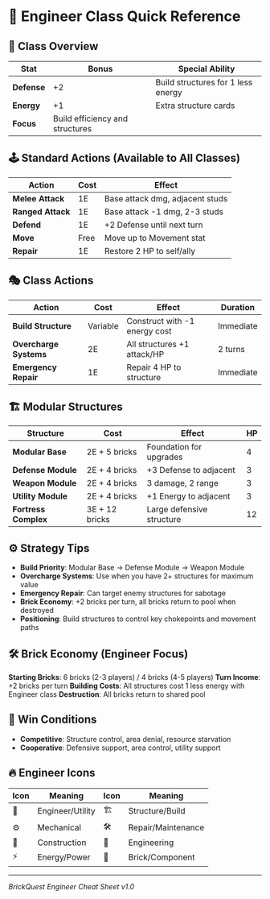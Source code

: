 # 🔧 Engineer Class Quick Reference

## 🔧 Class Overview
| Stat | Bonus | Special Ability |
|------|-------|-----------------|
| **Defense** | +2 | Build structures for 1 less energy |
| **Energy** | +1 | Extra structure cards |
| **Focus** | Build efficiency and structures | |

## 🕹️ Standard Actions (Available to All Classes)
| Action | Cost | Effect |
|--------|------|--------|
| **Melee Attack** | 1E | Base attack dmg, adjacent studs |
| **Ranged Attack** | 1E | Base attack -1 dmg, 2-3 studs |
| **Defend** | 1E | +2 Defense until next turn |
| **Move** | Free | Move up to Movement stat |
| **Repair** | 1E | Restore 2 HP to self/ally |

## 🎭 Class Actions
| Action | Cost | Effect | Duration |
|--------|------|--------|----------|
| **Build Structure** | Variable | Construct with -1 energy cost | Immediate |
| **Overcharge Systems** | 2E | All structures +1 attack/HP | 2 turns |
| **Emergency Repair** | 1E | Repair 4 HP to structure | Immediate |

## 🏗️ Modular Structures
| Structure | Cost | Effect | HP |
|-----------|------|--------|-----|
| **Modular Base** | 2E + 5 bricks | Foundation for upgrades | 4 |
| **Defense Module** | 2E + 4 bricks | +3 Defense to adjacent | 3 |
| **Weapon Module** | 2E + 4 bricks | 3 damage, 2 range | 3 |
| **Utility Module** | 2E + 4 bricks | +1 Energy to adjacent | 3 |
| **Fortress Complex** | 3E + 12 bricks | Large defensive structure | 12 |

## ⚙️ Strategy Tips
- **Build Priority**: Modular Base → Defense Module → Weapon Module
- **Overcharge Systems**: Use when you have 2+ structures for maximum value
- **Emergency Repair**: Can target enemy structures for sabotage
- **Brick Economy**: +2 bricks per turn, all bricks return to pool when destroyed
- **Positioning**: Build structures to control key chokepoints and movement paths

## 🛠️ Brick Economy (Engineer Focus)
**Starting Bricks**: 6 bricks (2-3 players) / 4 bricks (4-5 players)
**Turn Income**: +2 bricks per turn
**Building Costs**: All structures cost 1 less energy with Engineer class
**Destruction**: All bricks return to shared pool

## 🎯 Win Conditions
- **Competitive**: Structure control, area denial, resource starvation
- **Cooperative**: Defensive support, area control, utility support

## 🔥 Engineer Icons
| Icon | Meaning | Icon | Meaning |
|------|---------|------|---------|
| 🔧 | Engineer/Utility | 🏗️ | Structure/Build |
| ⚙️ | Mechanical | 🛠️ | Repair/Maintenance |
| 🔨 | Construction | 📐 | Engineering |
| ⚡ | Energy/Power | 🧱 | Brick/Component |

---
*BrickQuest Engineer Cheat Sheet v1.0*